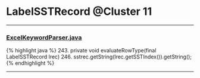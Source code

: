 # LabelSSTRecord @Cluster 11

***

### [ExcelKeywordParser.java](https://searchcode.com/codesearch/view/12440040/)
{% highlight java %}
243. private void evaluateRowType(final LabelSSTRecord lrec)
246.         sstrec.getString(lrec.getSSTIndex()).getString();
{% endhighlight %}

***

